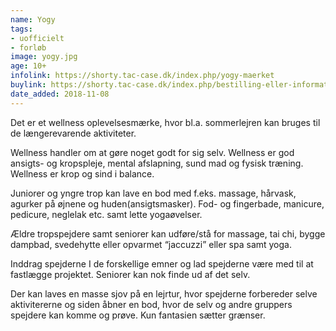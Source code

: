 ```yaml
---
name: Yogy
tags:
- uofficielt
- forløb
image: yogy.jpg
age: 10+
infolink: https://shorty.tac-case.dk/index.php/yogy-maerket
buylink: https://shorty.tac-case.dk/index.php/bestilling-eller-information
date_added: 2018-11-08
---
```

Det er et wellness oplevelsesmærke, hvor bl.a. sommerlejren kan bruges til de længerevarende aktiviteter.

Wellness handler om at gøre noget godt for sig selv. Wellness er god ansigts- og kropspleje, mental afslapning, sund mad og fysisk træning. Wellness er krop og sind i balance.

Juniorer og yngre trop kan lave en bod med f.eks. massage, hårvask, agurker på øjnene og huden(ansigtsmasker).
Fod- og fingerbade, manicure, pedicure, neglelak etc. samt lette yogaøvelser.

Ældre tropspejdere samt seniorer kan udføre/stå for  massage, tai chi, bygge dampbad, svedehytte eller opvarmet “jaccuzzi” eller spa samt yoga.

Inddrag spejderne I de forskellige emner og lad spejderne være med til at fastlægge projektet.
Seniorer kan nok finde ud af det selv.

Der kan laves en masse sjov på en lejrtur, hvor spejderne forbereder selve aktivitererne og siden åbner en bod, hvor de selv og andre gruppers spejdere kan komme og prøve.
Kun fantasien sætter grænser.

